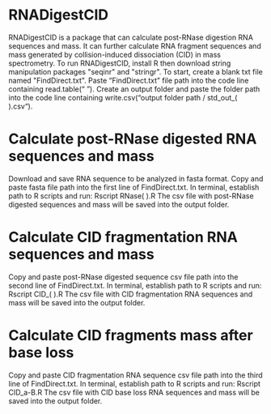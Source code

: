 # RNADigestCID
RNADigestCID is a package that can calculate post-RNase digestion RNA sequences and mass. It can further calculate RNA fragment sequences and mass generated by
collision-induced dissociation (CID) in mass spectrometry. To run RNADigestCID, install R then download string manipulation packages "seqinr" and "stringr".
To start, create a blank txt file named "FindDirect.txt".
Paste “FindDirect.txt” file path into the code line containing read.table(“ ”).
Create an output folder and paste the folder path into the code line containing write.csv(“output folder path / std_out_( ).csv“).

# Calculate post-RNase digested RNA sequences and mass
Download and save RNA sequence to be analyzed in fasta format.
Copy and paste fasta file path into the first line of FindDirect.txt.
In terminal, establish path to R scripts and run: Rscript RNase( ).R
The csv file with post-RNase digested sequences and mass will be saved into the output folder.

# Calculate CID fragmentation RNA sequences and mass
Copy and paste post-RNase digested sequence csv file path into the second line of FindDirect.txt.
In terminal, establish path to R scripts and run: Rscript CID_( ).R
The csv file with CID fragmentation RNA sequences and mass will be saved into the output folder.

# Calculate CID fragments mass after base loss
Copy and paste CID fragmentation RNA sequence csv file path into the third line of FindDirect.txt.
In terminal, establish path to R scripts and run: Rscript CID_a-B.R
The csv file with CID base loss RNA sequences and mass will be saved into the output folder.
